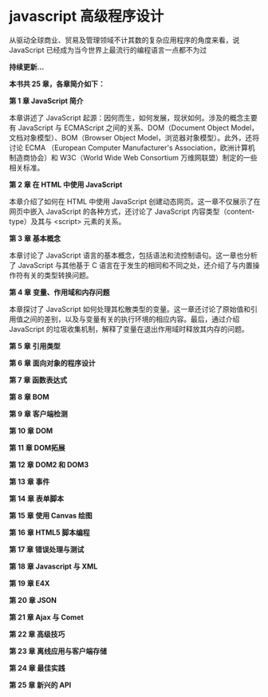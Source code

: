 # javascript 高级程序设计

从驱动全球商业、贸易及管理领域不计其数的复杂应用程序的角度来看，说 JavaScript 已经成为当今世界上最流行的编程语言一点都不为过

**持续更新...**

**本书共 25 章，各章简介如下：**

**第 1 章 JavaScript 简介**

本章讲述了 JavaScript 起源：因何而生，如何发展，现状如何。涉及的概念主要有 JavaScript 与 ECMAScript 之间的关系、DOM（Document Object Model，文档对象模型）、BOM（Browser Object Model，浏览器对象模型）。此外，还将讨论 ECMA （European Computer Manufacturer's Association，欧洲计算机制造商协会）和 W3C（World Wide Web Consortium 万维网联盟）制定的一些相关标准。

**第 2 章 在 HTML 中使用 JavaScript**

本章介绍了如何在 HTML 中使用 JavaScript 创建动态网页。这一章不仅展示了在网页中嵌入 JavaScript 的各种方式，还讨论了 JavaScript 内容类型（content-type）及其与 &lt;script&gt; 元素的关系。

**第 3 章 基本概念**

本章讨论了 JavaScript 语言的基本概念，包括语法和流控制语句。这一章也分析了 JavaScript 与其他基于 C 语言在于发生的相同和不同之处，还介绍了与内置操作符有关的类型转换问题。

**第 4 章 变量、作用域和内存问题**

本章探讨了 JavaScript 如何处理其松散类型的变量。这一章还讨论了原始值和引用值之间的差别，以及与变量有关的执行环境的相应内容。最后，通过介绍 JavaScript 的垃圾收集机制，解释了变量在退出作用域时释放其内存的问题。

**第 5 章 引用类型**

**第 6 章 面向对象的程序设计**

**第 7 章 函数表达式**

**第 8 章 BOM**

**第 9 章 客户端检测**

**第 10 章 DOM**

**第 11 章 DOM拓展**

**第 12 章 DOM2 和 DOM3**

**第 13 章 事件**

**第 14 章 表单脚本**

**第 15 章 使用 Canvas 绘图**

**第 16 章 HTML5 脚本编程**

**第 17 章 错误处理与测试**

**第 18 章 Javascript 与 XML**

**第 19 章 E4X**

**第 20 章 JSON**

**第 21 章 Ajax 与 Comet**

**第 22 章 高级技巧**

**第 23 章 离线应用与客户端存储**

**第 24 章 最佳实践**

**第 25 章 新兴的 API**
